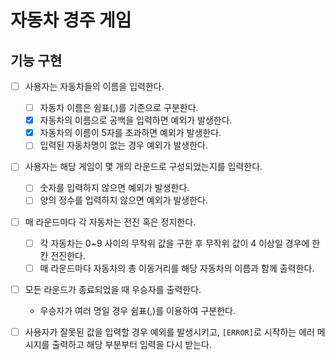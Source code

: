 # 자동차 경주 게임

## 기능 구현

- [ ] 사용자는 자동차들의 이름을 입력한다.
  - [ ] 자동차 이름은 쉼표(,)를 기준으로 구분한다.
  - [x] 자동차의 이름으로 공백을 입력하면 예외가 발생한다.
  - [x] 자동차의 이름이 5자를 초과하면 예외가 발생한다.
  - [ ] 입력된 자동차명이 없는 경우 예외가 발생한다.

- [ ] 사용자는 해당 게임이 몇 개의 라운드로 구성되었는지를 입력한다.
  - [ ] 숫자를 입력하지 않으면 예외가 발생한다.
  - [ ] 양의 정수를 입력하지 않으면 예외가 발생한다.

- [ ] 매 라운드마다 각 자동차는 전진 혹은 정지한다.
  - [ ] 각 자동차는 0~9 사이의 무작위 값을 구한 후 무작위 값이 4 이상일 경우에 한 칸 전진한다.
  - [ ] 매 라운드마다 자동차의 총 이동거리를 해당 자동차의 이름과 함께 출력한다.

- [ ] 모든 라운드가 종료되었을 때 우승자를 출력한다.
  - 우승자가 여러 명일 경우 쉼표(,)를 이용하여 구분한다.

- [ ] 사용자가 잘못된 값을 입력할 경우 예외를 발생시키고, `[ERROR]`로 시작하는 에러 메시지를 출력하고 해당 부분부터 입력을 다시 받는다.
